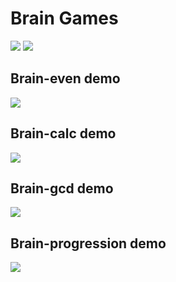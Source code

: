 <h1>Brain Games</h1>
<p><a href="https://codeclimate.com/github/codeclimate/codeclimate/maintainability"><img src="https://api.codeclimate.com/v1/badges/a99a88d28ad37a79dbf6/maintainability" /></a>
<a href="https://travis-ci.com/skepto77/project-lvl1-s486"><img src="https://travis-ci.com/skepto77/project-lvl1-s486.svg?branch=master" /></a>
</p>

<h2>Brain-even demo</h2>
<a href="https://asciinema.org/a/3f9glTb7blEi42ggTAmtfn50L" target="_blank"><img src="https://asciinema.org/a/3f9glTb7blEi42ggTAmtfn50L.svg" /></a>

<h2>Brain-calc demo</h2>
<a href="https://asciinema.org/a/bgKfGAo4AD7tuKGXsVLPbFjez" target="_blank"><img src="https://asciinema.org/a/bgKfGAo4AD7tuKGXsVLPbFjez.svg" /></a>

<h2>Brain-gcd demo</h2>
<a href="https://asciinema.org/a/YJUotdw34D3mME2WVvBHaE01N" target="_blank"><img src="https://asciinema.org/a/YJUotdw34D3mME2WVvBHaE01N.svg" /></a>

<h2>Brain-progression demo</h2>
<a href="https://asciinema.org/a/244355" target="_blank"><img src="https://asciinema.org/a/244355.svg" /></a>
